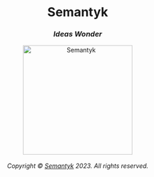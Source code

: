 <h1 align='center'>Semantyk</h1>
<h3 align='center'><i>Ideas Wonder</i></h3>
<p align='center'>
  <img alt='Semantyk' src='https://www.semantyk.com/icon.png' width='250'/>
  <br>
  <br>
  <i>Copyright © <a href="https://www.semantyk.com">Semantyk</a> 2023. All rights reserved.</i>
</p>
